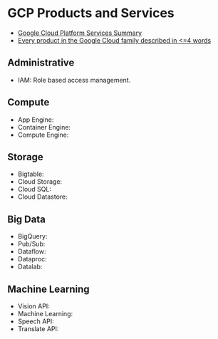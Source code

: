 # GCP Products and Services

* [Google Cloud Platform Services Summary](https://cloud.google.com/terms/services)
* [Every product in the Google Cloud family described in <=4 words](https://github.com/gregsramblings/google-cloud-4-words)

## Administrative

* IAM: Role based access management.

## Compute

* App Engine:
* Container Engine:
* Compute Engine:

## Storage

* Bigtable:
* Cloud Storage:
* Cloud SQL:
* Cloud Datastore:

## Big Data

* BigQuery:
* Pub/Sub:
* Dataflow:
* Dataproc:
* Datalab:

## Machine Learning

* Vision API:
* Machine Learning:
* Speech API:
* Translate API:
